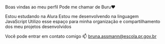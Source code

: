 Boas vindas ao meu perfil
Pode me chamar de Buru❤️

Estou estudando na Alura
Estou me desenvolvendo na linguagem JavaScript
Utilizo esse espaço para minha organização e compartilhamento dos meu projetos desenvolvidos

Você pode entrar em contato comigo 📫
bruna.assmann@escola.pr.gov.br
